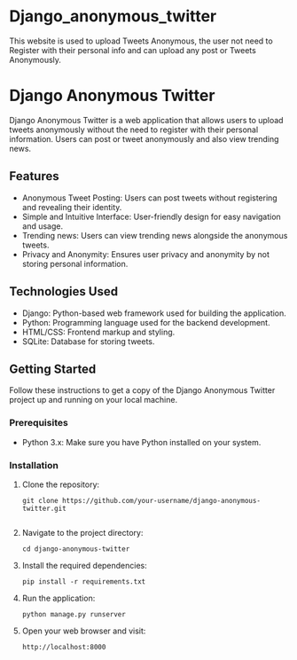 # Django_anonymous_twitter
This website is used to upload Tweets Anonymous, the user not need to Register with their personal info and can upload any post or Tweets Anonymously.
# Django Anonymous Twitter

Django Anonymous Twitter is a web application that allows users to upload tweets anonymously without the need to register with their personal information. Users can post or tweet anonymously and also view trending news.
## Features

- Anonymous Tweet Posting: Users can post tweets without registering and revealing their identity.
- Simple and Intuitive Interface: User-friendly design for easy navigation and usage.
- Trending news: Users can view trending news alongside the anonymous tweets.
- Privacy and Anonymity: Ensures user privacy and anonymity by not storing personal information.

## Technologies Used

- Django: Python-based web framework used for building the application.
- Python: Programming language used for the backend development.
- HTML/CSS: Frontend markup and styling.
- SQLite: Database for storing tweets.

## Getting Started

Follow these instructions to get a copy of the Django Anonymous Twitter project up and running on your local machine.

### Prerequisites

- Python 3.x: Make sure you have Python installed on your system.

### Installation

1. Clone the repository:

   ```shell
   git clone https://github.com/your-username/django-anonymous-twitter.git
 
2. Navigate to the project directory:

    ```shell
    cd django-anonymous-twitter
    
3. Install the required dependencies:
    
    ```shell
    pip install -r requirements.txt

4. Run the application:

    ```shell
    python manage.py runserver

5. Open your web browser and visit:
   
   ```shell
   http://localhost:8000 
   
